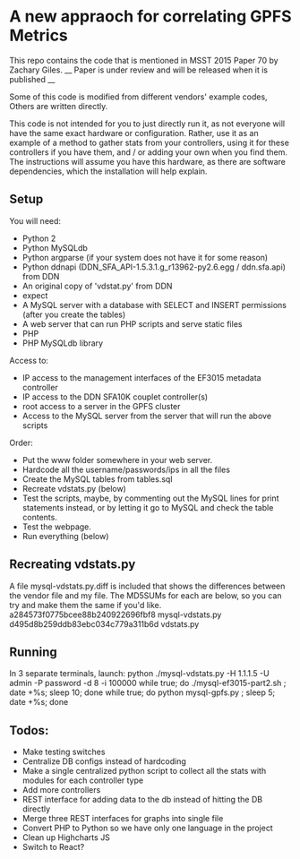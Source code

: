 A new appraoch for correlating GPFS Metrics
============================================

This repo contains the code that is mentioned in MSST 2015 Paper 70 by Zachary Giles.
__ Paper is under review and will be released when it is published __

Some of this code is modified from different vendors' example codes, Others are written directly.

This code is not intended for you to just directly run it, as not everyone will have the same exact hardware or configuration. Rather, use it as an example of a method to gather stats from your controllers, using it for these controllers if you have them, and / or adding your own when you find them.
The instructions will assume you have this hardware, as there are software dependencies, which the installation will help explain.

Setup
---------------
You will need:
* Python 2
* Python MySQLdb
* Python argparse (if your system does not have it for some reason)
* Python ddnapi (DDN_SFA_API-1.5.3.1.g_r13962-py2.6.egg / ddn.sfa.api) from DDN
* An original copy of 'vdstat.py' from DDN
* expect
* A MySQL server with a database with SELECT and INSERT permissions (after you create the tables)
* A web server that can run PHP scripts and serve static files
* PHP
* PHP MySQLdb library

Access to:
* IP access to the management interfaces of the EF3015 metadata controller
* IP access to the DDN SFA10K couplet controller(s)
* root access to a server in the GPFS cluster
* Access to the MySQL server from the server that will run the above scripts

Order:
* Put the www folder somewhere in your web server.
* Hardcode all the username/passwords/ips in all the files
* Create the MySQL tables from tables.sql
* Recreate vdstats.py (below)
* Test the scripts, maybe, by commenting out the MySQL lines for print statements instead, or by letting it go to MySQL and check the table contents.
* Test the webpage.
* Run everything (below)


Recreating vdstats.py
---------------
A file mysql-vdstats.py.diff is included that shows the differences between the vendor file and my file. 
The MD5SUMs for each are below, so you can try and make them the same if you'd like.
a284573f0775bcee88b240922696fbf8  mysql-vdstats.py
d495d8b259ddb83ebc034c779a311b6d  vdstats.py


Running
---------------
In 3 separate terminals, launch:
python ./mysql-vdstats.py -H 1.1.1.5 -U admin -P password -d 8 -i 100000
while true; do ./mysql-ef3015-part2.sh ; date +%s; sleep 10; done
while true; do python mysql-gpfs.py ; sleep 5; date +%s; done


Todos:
---------------
* Make testing switches
* Centralize DB configs instead of hardcoding
* Make a single centralized python script to collect all the stats with modules for each controller type
* Add more controllers
* REST interface for adding data to the db instead of hitting the DB directly
* Merge three REST interfaces for graphs into single file
* Convert PHP to Python so we have only one language in the project
* Clean up Highcharts JS 
* Switch to React? 

